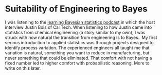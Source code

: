 # Suitability of Engineering to Bayes

I was listening to the [learning Bayesian statistics podcast](https://podcasts.google.com/feed/aHR0cHM6Ly9mZWVkcy5jYXB0aXZhdGUuZm0vbGVhcm5iYXllc3N0YXRzLw?ep=14) in which the host interview Justin Bois of Cal Tech.
When listening to how Justin came into statistics from chemical engineering (a story similar to my own), I was struck with how natural the transition from engineering is to Bayes..
My first serious introduction to applied statistics was through projects designed to identify process variation.
The experienced engineers all taught me that variation is natural, something you want to reduce in manufacturing, but never something that could be eliminated.
That comfort with not having a fixed number led to higher comfort with probabilistic reasoning.
More to write on this later.
